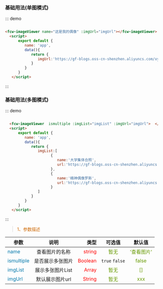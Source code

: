 ### 基础用法(单图模式)

<div class="demo-block">
   <div class="w200">
      <fcw-imageViewer  name="这是我的偶像" :imgUrl="imgUrl"></fcw-imageViewer>
      <script>
            export default {
               name: 'app',
               data(){
                  return {
                     imgUrl:'https://gf-blogs.oss-cn-shenzhen.aliyuncs.com/xy.jpg',
                     imgList:[
                           {
                              name:'大学集体合照',
                              url:'https://gf-blogs.oss-cn-shenzhen.aliyuncs.com/0115a66fc055dfcf84ac95cd55597c19.jpg'
                           },
                           {
                              name:'精神偶像罗斯',
                              url:'https://gf-blogs.oss-cn-shenzhen.aliyuncs.com/xy.jpg'
                           }
                     ]
                  }
               }
            }
      </script>
   </div>
</div>

::: demo

```html

<fcw-imageViewer name="这是我的偶像" :imgUrl="imgUrl"></fcw-imageViewer>
  <script>
      export default {
         name: 'app',
         data(){
            return {
               imgUrl:'https://gf-blogs.oss-cn-shenzhen.aliyuncs.com/xy.jpg'
            }
         }
      }
   </script>

```
:::

### 基础用法(多图模式)

<div class="demo-block">
   <div class="w200">
      <fcw-imageViewer ismultiple :imgList="imgList" :imgUrl="imgUrl">  </fcw-imageViewer> 
   </div>
</div>

::: demo

```html

  <fcw-imageViewer  ismultiple :imgList="imgList" :imgUrl="imgUrl">  </fcw-imageViewer> 
  <script>
      export default {
         name: 'app',
         data(){
            return {
               imgList:[
                     {
                        name:'大学集体合照',
                        url:'https://gf-blogs.oss-cn-shenzhen.aliyuncs.com/0115a66fc055dfcf84ac95cd55597c19.jpg'
                     },
                     {
                        name:'精神偶像罗斯',
                        url:'https://gf-blogs.oss-cn-shenzhen.aliyuncs.com/xy.jpg'
                     }
               ]
            }
         }
      }
   </script>

```
:::

> <font color=#CD6600>1、参数描述</font>

参数|说明|类型|可选值|默认值
---|:--:|---:|:--:|:--:|
<font color=#0077AA>name</font> | 查看图片的名称 | <font color=red>string</font> | <font color=#669900>暂无 </font> | <font color=#669900>'查看图片'</font>
<font color=#0077AA>ismultiple</font> | 是否展示多张图片 | <font color=red>Boolean</font> |  ``` true ``` ``` false ```  | <font color=#669900>false</font>
<font color=#0077AA>imgList</font> | 展示多张图片List | <font color=red>Array</font> |  <font color=#669900> 暂无 </font>  | <font color=#669900> [] </font>
<font color=#0077AA>imgUrl</font> | 默认展示图片url | <font color=red>String</font> |  <font color=#669900> 暂无 </font>  | <font color=#669900> xxx </font>




